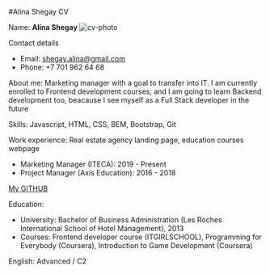 #Alina Shegay CV

Name: **Alina Shegay**
![cv-photo](rsschool-cv/IMG_5256.JPG)

Contact details
* Email: shegay.alina@gmail.com
* Phone: +7 701 962 64 68

About me: 
Marketing manager with a goal to transfer into IT.
I am currently enrolled to Frontend development courses, and I am going to learn Backend development too, beacause I see myself as a Full Stack developer in the future

Skills: 
Javascript, HTML, CSS, BEM, Bootstrap, Git

Work experience: 
Real estate agency landing page, education courses webpage
* Marketing Manager (ITECA): 2019 - Present
* Project Manager (Axis Education): 2016 - 2018

[My GITHUB](https://github.com/aeleeneia)

Education: 
* University: Bachelor of Business Administration (Les Roches International School of Hotel Management), 2013
* Courses: Frontend developer course (ITGIRLSCHOOL), Programming for Everybody (Coursera), Introduction to Game Development (Coursera)

English:
Advanced / C2




